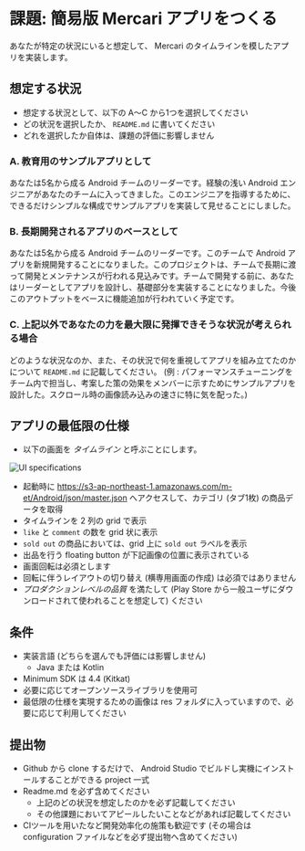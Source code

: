 # 課題: 簡易版 Mercari アプリをつくる

あなたが特定の状況にいると想定して、 Mercari のタイムラインを模したアプリを実装します。

## 想定する状況

- 想定する状況として、以下の A〜C から1つを選択してください
- どの状況を選択したか、 `README.md` に書いてください
- どれを選択したか自体は、課題の評価に影響しません

### A. 教育用のサンプルアプリとして

あなたは5名から成る Android チームのリーダーです。経験の浅い Android エンジニアがあなたのチームに入ってきました。このエンジニアを指導するために、できるだけシンプルな構成でサンプルアプリを実装して見せることにしました。

### B. 長期開発されるアプリのベースとして

あなたは5名から成る Android チームのリーダーです。このチームで Android アプリを新規開発することになりました。このプロジェクトは、チームで長期に渡って開発とメンテナンスが行われる見込みです。チームで開発する前に、あなたはリーダーとしてアプリを設計し、基礎部分を実装することになりました。今後このアウトプットをベースに機能追加が行われていく予定です。

### C. 上記以外であなたの力を最大限に発揮できそうな状況が考えられる場合

どのような状況なのか、また、その状況で何を重視してアプリを組み立てたのかについて `README.md` に記載してください。
(例 : パフォーマンスチューニングをチーム内で担当し、考案した策の効果をメンバーに示すためにサンプルアプリを設計した。スクロール時の画像読み込みの速さに特に気を配った。)
 
## アプリの最低限の仕様

- 以下の画面を *タイムライン* と呼ぶことにします。

![UI specifications](https://s3-ap-northeast-1.amazonaws.com/m-et/Android/images/c0e83506-0876-4e49-ad00-1f082a2e56ee.jpg)

- 起動時に https://s3-ap-northeast-1.amazonaws.com/m-et/Android/json/master.json へアクセスして、カテゴリ (タブ1枚) の商品データを取得
- タイムラインを 2 列の grid で表示
- `like` と `comment` の数を grid 状に表示
- `sold out` の商品においては、grid 上に `sold out` ラベルを表示
- 出品を行う floating button が下記画像の位置に表示されている
- 画面回転は必須とします
- 回転に伴うレイアウトの切り替え (横専用画面の作成) は必須ではありません 
- *プロダクションレベルの品質* を満たして (Play Store から一般ユーザにダウンロードされて使われることを想定して) ください
 
## 条件

- 実装言語 (どちらを選んでも評価には影響しません)
    - Java または Kotlin
- Minimum SDK は 4.4 (Kitkat)
- 必要に応じてオープンソースライブラリを使用可
- 最低限の仕様を実現するための画像は res フォルダに入っていますので、必要に応じて利用してください

## 提出物

- Github から clone するだけで、 Android Studio でビルドし実機にインストールすることができる project 一式
- Readme.md を必ず含めてください
    - 上記のどの状況を想定したのかを必ず記載してください
    - その他課題においてアピールしたいことなどがあれば記載してください
- CIツールを用いたなど開発効率化の施策も歓迎です (その場合は configuration ファイルなどを必ず提出物へ含めてください)
